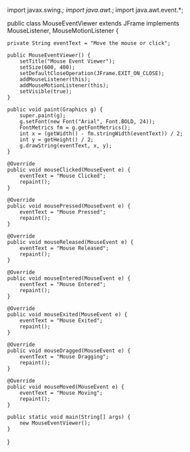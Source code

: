import javax.swing.*;
import java.awt.*;
import java.awt.event.*;

public class MouseEventViewer extends JFrame implements MouseListener, MouseMotionListener {

    private String eventText = "Move the mouse or click";

    public MouseEventViewer() {
        setTitle("Mouse Event Viewer");
        setSize(600, 400);
        setDefaultCloseOperation(JFrame.EXIT_ON_CLOSE);
        addMouseListener(this);
        addMouseMotionListener(this);
        setVisible(true);
    }

    public void paint(Graphics g) {
        super.paint(g);
        g.setFont(new Font("Arial", Font.BOLD, 24));
        FontMetrics fm = g.getFontMetrics();
        int x = (getWidth() - fm.stringWidth(eventText)) / 2;
        int y = getHeight() / 2;
        g.drawString(eventText, x, y);
    }

    @Override
    public void mouseClicked(MouseEvent e) {
        eventText = "Mouse Clicked";
        repaint();
    }

    @Override
    public void mousePressed(MouseEvent e) {
        eventText = "Mouse Pressed";
        repaint();
    }

    @Override
    public void mouseReleased(MouseEvent e) {
        eventText = "Mouse Released";
        repaint();
    }

    @Override
    public void mouseEntered(MouseEvent e) {
        eventText = "Mouse Entered";
        repaint();
    }

    @Override
    public void mouseExited(MouseEvent e) {
        eventText = "Mouse Exited";
        repaint();
    }

    @Override
    public void mouseDragged(MouseEvent e) {
        eventText = "Mouse Dragging";
        repaint();
    }

    @Override
    public void mouseMoved(MouseEvent e) {
        eventText = "Mouse Moving";
        repaint();
    }

    public static void main(String[] args) {
        new MouseEventViewer();
    }
}